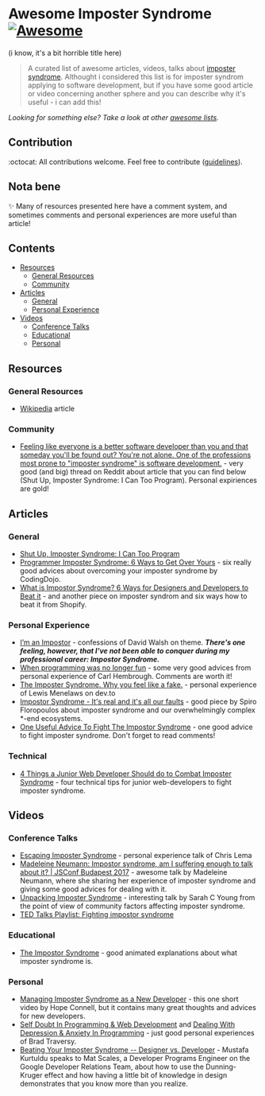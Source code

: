 # Awesome Imposter Syndrome [![Awesome](https://cdn.rawgit.com/sindresorhus/awesome/d7305f38d29fed78fa85652e3a63e154dd8e8829/media/badge.svg)](https://github.com/sindresorhus/awesome)
(i know, it's a bit horrible title here)

> A curated list of awesome articles, videos, talks about [imposter syndrome](https://en.wikipedia.org/wiki/Impostor_syndrome). Althought i considered this list is for imposter syndrom applying to software development, but if you have some good article or video concerning another sphere and you can describe why it's useful - i can add this!

*Looking for something else? Take a look at other [awesome lists](https://github.com/sindresorhus/awesome).*

## Contribution
:octocat: All contributions welcome. Feel free to contribute ([guidelines](contributing.md)).

## Nota bene
:sparkles: Many of resources presented here have a comment system, and sometimes comments and personal experiences are more useful than article!

## Contents
- [Resources](#resources)
  - [General Resources](#general-resources)
  - [Community](#community)
- [Articles](#articles)
  - [General](#general)
  - [Personal Experience](#personal-experience)
- [Videos](#videos)
  - [Conference Talks](#conference-talks)
  - [Educational](#educational)
  - [Personal](#personal)

## Resources

### General Resources
* [Wikipedia](https://en.wikipedia.org/wiki/Impostor_syndrome) article

### Community
* [Feeling like everyone is a better software developer than you and that someday you'll be found out? You're not alone. One of the professions most prone to "imposter syndrome" is software development.](https://www.reddit.com/r/programming/comments/4fn8go/feeling_like_everyone_is_a_better_software/) - very good (and big) thread on Reddit about article that you can find below (Shut Up, Imposter Syndrome: I Can Too Program). Personal expiriences are gold!

## Articles

### General
* [Shut Up, Imposter Syndrome: I Can Too Program](https://www.laserfiche.com/simplicity/shut-up-imposter-syndrome-i-can-too-program/)
* [Programmer Imposter Syndrome: 6 Ways to Get Over Yours](https://www.codingdojo.com/blog/programmer-imposter-syndrome/) - six really good advices about overcoming your imposter syndrome by CodingDojo.
* [What is Impostor Syndrome? 6 Ways for Designers and Developers to Beat it](https://www.shopify.com/partners/blog/what-is-impostor-syndrome) - and another piece on imposter syndrom and six ways how to beat it from Shopify.

### Personal Experience
* [I’m an Impostor](https://davidwalsh.name/impostor-syndrome) - confessions of David Walsh on theme. ___There's one feeling, however, that I've not been able to conquer during my professional career:  Impostor Syndrome.___
* [When programming was no longer fun](https://dev.to/carlhembrough/programming-used-to-be-fun) - some very good advices from personal experience of Carl Hembrough. Comments are worth it!
* [The Imposter Syndrome. Why you feel like a fake.](https://dev.to/lewismenelaws/the-imposter-syndrome-why-you-feel-like-a-fake-34f3) - personal experience of Lewis Menelaws on dev.to
* [Impostor Syndrome - It's real and it's all our faults](https://dev.to/spirodonfl/impostor-syndrome---its-real-and-its-all-our-faults-3jp8) - good piece by Spiro Floropoulos about imposter syndrome and our overwhelmingly complex *-end ecosystems.
* [One Useful Advice To Fight The Impostor Syndrome](https://dev.to/ice_lenor/one-useful-advice-to-fight-the-impostor-syndrome-3p8) - one good advice to fight imposter syndrome. Don't forget to read comments!

### Technical
* [4 Things a Junior Web Developer Should do to Combat Imposter Syndrome](https://medium.com/building-crowdriff/4-things-a-junior-web-developer-should-do-to-combat-imposter-syndrome-dc0878165156) - four technical tips for junior web-developers to fight imposter syndrome.

## Videos

### Conference Talks
* [Escaping Imposter Syndrome](https://www.youtube.com/watch?v=uKTm3TV9u4M) - personal experience talk of Chris Lema
* [Madeleine Neumann: Impostor syndrome, am I suffering enough to talk about it? | JSConf Budapest 2017](https://www.youtube.com/watch?v=-A9FsUOcDYw&t=359s) - awesome talk by Madeleine Neumann, where she sharing her experience of imposter syndrome and giving some good advices for dealing with it.
* [Unpacking Imposter Syndrome](https://www.youtube.com/watch?v=XIc_jh3wCes) - interesting talk by Sarah C Young from the point of view of community factors affecting imposter syndrome.
* [TED Talks Playlist: Fighting impostor syndrome](https://www.ted.com/playlists/503/fighting_impostor_syndrome)

### Educational
* [The Impostor Syndrome](https://www.youtube.com/watch?v=eqhUHyVpAwE) - good animated explanations about what imposter syndrome is.

### Personal
* [Managing Imposter Syndrome as a New Developer](https://www.youtube.com/watch?v=eKCeSJ6dQ68) - this one short video by Hope Connell, but it contains many great thoughts and advices for new developers.
* [Self Doubt In Programming & Web Development](https://www.youtube.com/watch?v=sard25VQ2HU) and [Dealing With Depression & Anxiety In Programming](https://www.youtube.com/watch?v=4xad_zGw_gI) - just good personal experiences of Brad Traversy.
* [Beating Your Imposter Syndrome -- Designer vs. Developer](https://www.youtube.com/watch?v=g4PVnm-Ho8c) - Mustafa Kurtuldu speaks to Mat Scales, a Developer Programs Engineer on the Google Developer Relations Team, about how to use the Dunning-Kruger effect and how having a little bit of knowledge in design demonstrates that you know more than you realize.